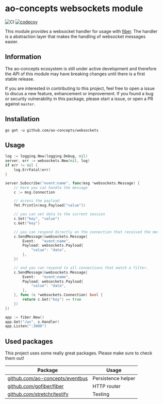 # ao-concepts websockets module

![CI](https://github.com/ao-concepts/websockets/workflows/CI/badge.svg)
[![codecov](https://codecov.io/gh/ao-concepts/websockets/branch/main/graph/badge.svg?token=AQVUZTRGQS)](https://codecov.io/gh/ao-concepts/websockets)

This module provides a websocket handler for usage with [fiber](https://github.com/gofiber/fiber). The handler is a abstraction layer that makes the handling of websocket messages easier.

## Information

The ao-concepts ecosystem is still under active development and therefore the API of this module may have breaking changes until there is a first stable release.

If you are interested in contributing to this project, feel free to open a issue to discus a new feature, enhancement or improvement. If you found a bug or security vulnerability in this package, please start a issue, or open a PR against `master`.

## Installation

```shell
go get -u github.com/ao-concepts/websockets
```

## Usage

```go
log := logging.New(logging.Debug, nil)
server, err := websockets.New(nil, log)
if err != nil {
    log.ErrFatal(err)
}

server.Subscribe("event:name", func(msg *websockets.Message) {
    // here you can handle the message
    c := msg.Connection

    // access the payload
    fmt.Println(msg.Payload["value"])

    // you can set data to the current session
    c.Set("key", "value")
    c.Get("key")

    // you can respond directly on the connection that received the message.
    c.SendMessage(&websockets.Message{
        Event:   "event:name",
        Payload: websockets.Payload{
            "value": "data",
        },
    })

    // and you can respond to all connections that match a filter.
    c.SendMessage(&websockets.Message{
        Event:   "event:name",
        Payload: websockets.Payload{
            "value": "data",
        },
    }, func (c *websockets.Connection) bool {
        return c.Get("key") == true
    })
})

app := fiber.New()
app.Get("/ws", s.Handler)
app.Listen(":3000")
```

## Used packages 

This project uses some really great packages. Please make sure to check them out!

| Package                                                                   | Usage              |
| ------------------------------------------------------------------------- | ------------------ |
| [github.com/ao-concepts/eventbus](https://github.com/ao-concepts/storage) | Persistence helper |
| [github.com/gofiber/fiber](https://github.com/gofiber/fiber)              | HTTP router        |
| [github.com/stretchr/testify](https://github.com/stretchr/testify)        | Testing            |
